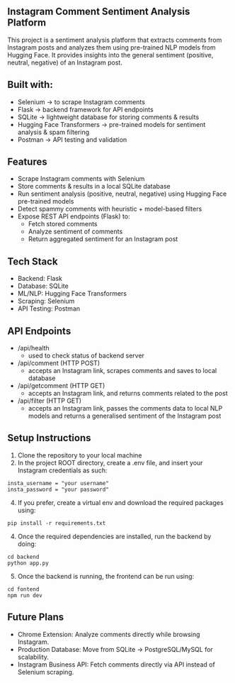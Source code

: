 ## Instagram Comment Sentiment Analysis Platform

This project is a sentiment analysis platform that extracts comments from Instagram posts and analyzes them using pre-trained NLP models from Hugging Face. It provides insights into the general sentiment (positive, neutral, negative) of an Instagram post.

## Built with:
- Selenium → to scrape Instagram comments
- Flask → backend framework for API endpoints
- SQLite → lightweight database for storing comments & results
- Hugging Face Transformers → pre-trained models for sentiment analysis & spam filtering
- Postman → API testing and validation

## Features
- Scrape Instagram comments with Selenium
- Store comments & results in a local SQLite database
- Run sentiment analysis (positive, neutral, negative) using Hugging Face pre-trained models
- Detect spammy comments with heuristic + model-based filters
- Expose REST API endpoints (Flask) to:
  - Fetch stored comments
  - Analyze sentiment of comments
  - Return aggregated sentiment for an Instagram post

## Tech Stack
- Backend: Flask
- Database: SQLite
- ML/NLP: Hugging Face Transformers
- Scraping: Selenium
- API Testing: Postman

## API Endpoints
- /api/health
  - used to check status of backend server
- /api/comment (HTTP POST)
  - accepts an Instagram link, scrapes comments and saves to local database
- /api/getcomment (HTTP GET)
  - accepts an Instagram link, and returns comments related to the post
- /api/filter (HTTP GET)
  - accepts an Instagram link, passes the comments data to local NLP models and returns a generalised sentiment of the Instagram post

## Setup Instructions
1. Clone the repository to your local machine
2. In the project ROOT directory, create a .env file, and insert your Instagram credentials as such:
  ```
  insta_username = "your username"
  insta_password = "your password"
  ```
4. If you prefer, create a virtual env and download the required packages using:
  ```
  pip install -r requirements.txt
  ```
4. Once the required dependencies are installed, run the backend by doing:
  ```
  cd backend
  python app.py
  ```
5. Once the backend is running, the frontend can be run using:
  ```
  cd fontend
  npm run dev
  ```

## Future Plans
- Chrome Extension: Analyze comments directly while browsing Instagram.
- Production Database: Move from SQLite → PostgreSQL/MySQL for scalability.
- Instagram Business API: Fetch comments directly via API instead of Selenium scraping.

